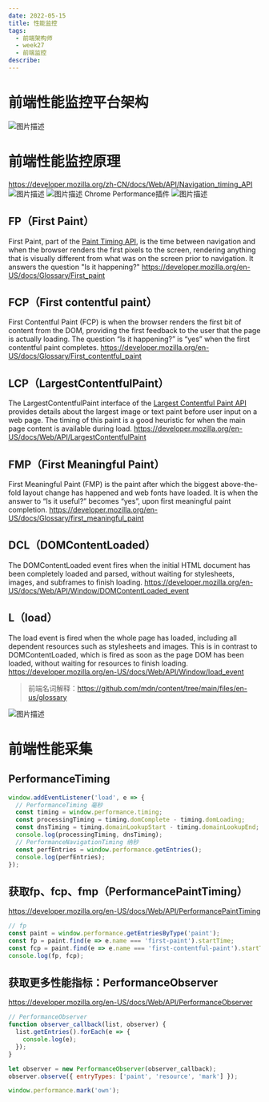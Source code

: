 ```yaml
---
date: 2022-05-15
title: 性能监控
tags:
  - 前端架构师
  - week27
  - 前端监控
describe:
---
```


# 前端性能监控平台架构

![图片描述](https://oss.filway.cn/filway-blog/6279c7df090bb97615000748.jpg)



# 前端性能监控原理

https://developer.mozilla.org/zh-CN/docs/Web/API/Navigation_timing_API
![图片描述](https://oss.filway.cn/filway-blog/6279c7fb0902e9d014580870-20220515003445109.jpg)
![图片描述](https://oss.filway.cn/filway-blog/6279c82709f42f9f15000807.jpg)
Chrome Performance插件
![图片描述](https://oss.filway.cn/filway-blog/6279c83909fef4a515000554.jpg)



## FP（First Paint）

First Paint, part of the [Paint Timing API](https://developer.mozilla.org/en-US/docs/Web/PerformancePaintTiming), is the time between navigation and when the browser renders the first pixels to the screen, rendering anything that is visually different from what was on the screen prior to navigation. It answers the question "Is it happening?"
https://developer.mozilla.org/en-US/docs/Glossary/First_paint



## FCP（First contentful paint）

First Contentful Paint (FCP) is when the browser renders the first bit of content from the DOM, providing the first feedback to the user that the page is actually loading. The question “Is it happening?” is “yes” when the first contentful paint completes.
https://developer.mozilla.org/en-US/docs/Glossary/First_contentful_paint



## LCP（LargestContentfulPaint）

The LargestContentfulPaint interface of the [Largest Contentful Paint API](https://developer.mozilla.org/en-US/docs/Web/API/Largest_Contentful_Paint_API) provides details about the largest image or text paint before user input on a web page. The timing of this paint is a good heuristic for when the main page content is available during load.
https://developer.mozilla.org/en-US/docs/Web/API/LargestContentfulPaint



## FMP（First Meaningful Paint）

First Meaningful Paint (FMP) is the paint after which the biggest above-the-fold layout change has happened and web fonts have loaded. It is when the answer to “Is it useful?” becomes “yes”, upon first meaningful paint completion.
https://developer.mozilla.org/en-US/docs/Glossary/first_meaningful_paint



## DCL（DOMContentLoaded）

The DOMContentLoaded event fires when the initial HTML document has been completely loaded and parsed, without waiting for stylesheets, images, and subframes to finish loading.
https://developer.mozilla.org/en-US/docs/Web/API/Window/DOMContentLoaded_event



## L（load）

The load event is fired when the whole page has loaded, including all dependent resources such as stylesheets and images. This is in contrast to DOMContentLoaded, which is fired as soon as the page DOM has been loaded, without waiting for resources to finish loading.
https://developer.mozilla.org/en-US/docs/Web/API/Window/load_event

> 前端名词解释：https://github.com/mdn/content/tree/main/files/en-us/glossary

![图片描述](https://oss.filway.cn/filway-blog/6279c85709e567f815000538.jpg)



# 前端性能采集



## PerformanceTiming

```javascript
window.addEventListener('load', e => {
  // PerformanceTiming 毫秒
  const timing = window.performance.timing;
  const processingTiming = timing.domComplete - timing.domLoading;
  const dnsTiming = timing.domainLookupStart - timing.domainLookupEnd;
  console.log(processingTiming, dnsTiming);
  // PerformanceNavigationTiming 纳秒
  const perfEntries = window.performance.getEntries();
  console.log(perfEntries);
});
```



## 获取fp、fcp、fmp（PerformancePaintTiming）

https://developer.mozilla.org/en-US/docs/Web/API/PerformancePaintTiming

```javascript
// fp
const paint = window.performance.getEntriesByType('paint');
const fp = paint.find(e => e.name === 'first-paint').startTime;
const fcp = paint.find(e => e.name === 'first-contentful-paint').startTime;
console.log(fp, fcp);
```



## 获取更多性能指标：PerformanceObserver

https://developer.mozilla.org/en-US/docs/Web/API/PerformanceObserver

```javascript
// PerformanceObserver
function observer_callback(list, observer) {
  list.getEntries().forEach(e => {
    console.log(e);
  });
}

let observer = new PerformanceObserver(observer_callback);
observer.observe({ entryTypes: ['paint', 'resource', 'mark'] });

window.performance.mark('own');
```